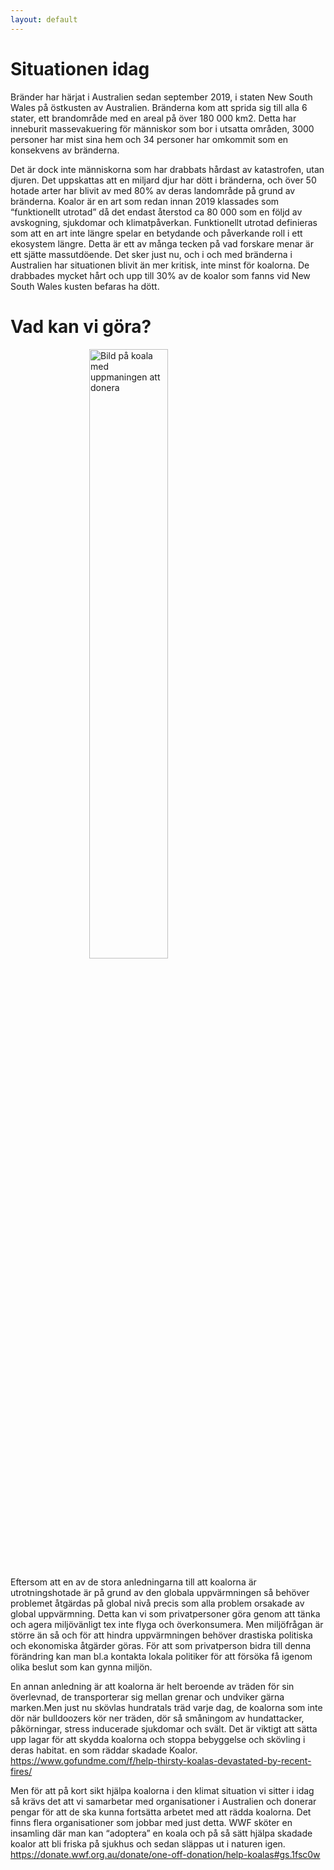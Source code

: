 ```yaml
---
layout: default
---
```

# Situationen idag
Bränder har härjat i Australien sedan september 2019, i staten New South Wales på östkusten av Australien. Bränderna kom att sprida sig till alla 6 stater, ett brandområde med en areal på över 180 000 km2. Detta har inneburit massevakuering för människor som bor i utsatta områden, 3000 personer har mist sina hem och 34 personer har omkommit som en konsekvens av bränderna. 

Det är dock inte människorna som har drabbats hårdast av katastrofen, utan djuren. Det uppskattas att en miljard djur har dött i bränderna, och över 50 hotade arter har blivit av med 80% av deras landområde på grund av bränderna. Koalor är en art som redan innan 2019 klassades som “funktionellt utrotad” då det endast återstod ca 80 000 som en följd av avskogning, sjukdomar och klimatpåverkan. Funktionellt utrotad definieras som att en art inte längre spelar en betydande och påverkande roll i ett ekosystem längre. Detta är ett av många tecken på vad forskare menar är ett sjätte massutdöende. Det sker just nu, och i och med bränderna i Australien har situationen blivit än mer kritisk, inte minst för koalorna. De drabbades mycket hårt och upp till 30% av de koalor som fanns vid New South Wales kusten befaras ha dött.

# Vad kan vi göra?
<img alt="Bild på koala med uppmaningen att donera" src="{{ site.baseurl }}/assets/Donatakoalas.jpg" style="width: 50%; display: block; margin: 0 auto;">

Eftersom att en av de stora anledningarna till att koalorna är utrotningshotade är på grund av den globala uppvärmningen så behöver problemet åtgärdas på global nivå precis som alla problem orsakade av global uppvärmning. Detta kan vi som privatpersoner göra genom att tänka och agera miljövänligt tex inte flyga och överkonsumera. Men miljöfrågan är större än så och för att hindra uppvärmningen behöver drastiska politiska och ekonomiska åtgärder göras. För att som privatperson bidra till denna förändring kan man bl.a kontakta lokala politiker för att försöka få igenom olika beslut som kan gynna miljön.

En annan anledning är att koalorna är helt beroende av träden för sin överlevnad, de transporterar sig mellan grenar och undviker gärna marken.Men just nu skövlas hundratals träd varje dag, de koalorna som inte dör när bulldoozers kör ner träden, dör så småningom av hundattacker, påkörningar, stress inducerade sjukdomar och svält. Det är viktigt att sätta upp lagar för att skydda koalorna och stoppa bebyggelse och skövling i deras habitat.
en som räddar skadade Koalor. 
https://www.gofundme.com/f/help-thirsty-koalas-devastated-by-recent-fires/

 Men för att på kort sikt hjälpa koalorna i den klimat situation vi sitter i idag så krävs det att vi samarbetar med organisationer i Australien och donerar pengar för att de ska kunna fortsätta arbetet med att rädda koalorna. Det finns flera organisationer som jobbar med just detta. 
WWF sköter en insamling där man kan “adoptera” en koala och på så sätt hjälpa skadade koalor att bli friska på sjukhus och sedan släppas ut i naturen igen.
https://donate.wwf.org.au/donate/one-off-donation/help-koalas#gs.1fsc0w
